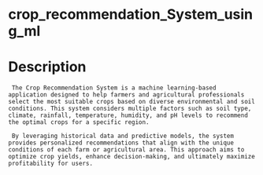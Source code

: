 # crop_recommendation_System_using_ml
# Description

     The Crop Recommendation System is a machine learning-based application designed to help farmers and agricultural professionals select the most suitable crops based on diverse environmental and soil conditions. This system considers multiple factors such as soil type, climate, rainfall, temperature, humidity, and pH levels to recommend the optimal crops for a specific region. 

     By leveraging historical data and predictive models, the system provides personalized recommendations that align with the unique conditions of each farm or agricultural area. This approach aims to optimize crop yields, enhance decision-making, and ultimately maximize profitability for users.
